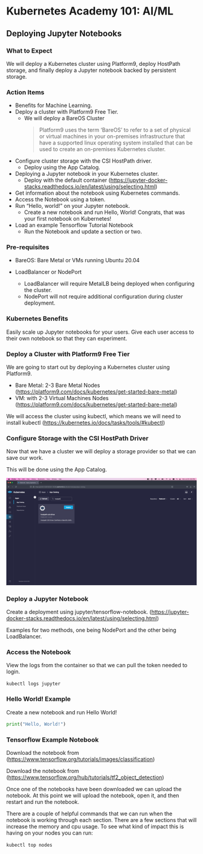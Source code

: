 # Kubernetes Academy 101: AI/ML

## Deploying Jupyter Notebooks

### What to Expect

We will deploy a Kubernetes cluster using Platform9, deploy HostPath storage, and finally deploy a Jupyter notebook backed by persistent storage.

### Action Items

- Benefits for Machine Learning.
- Deploy a cluster with Platform9 Free Tier.
  - We will deploy a BareOS Cluster
    > Platform9 uses the term ‘BareOS’ to refer to a set of physical or virtual machines in your on-premises infrastructure that have a supported linux operating system installed that can be used to create an on-premises Kubernetes cluster.
- Configure cluster storage with the CSI HostPath driver.
  - Deploy using the App Catalog.
- Deploying a Jupyter notebook in your Kubernetes cluster.
  - Deploy with the default container (<https://jupyter-docker-stacks.readthedocs.io/en/latest/using/selecting.html>)
- Get information about the notebook using Kubernetes commands.
- Access the Notebook using a token.
- Run “Hello, world!” on your Jupyter notebook.
  - Create a new notebook and run Hello, World! Congrats, that was your first notebook on Kubernetes!
- Load an example Tensorflow Tutorial Notebook
  - Run the Notebook and update a section or two.

### Pre-requisites

- BareOS: Bare Metal or VMs running Ubuntu 20.04

- LoadBalancer or NodePort
  - LoadBalancer will require MetalLB being deployed when configuring the cluster.
  - NodePort will not require additional configuration during cluster deployment.

### Kubernetes Benefits

Easily scale up Jupyter notebooks for your users. Give each user access to their own notebook so that they can experiment.

### Deploy a Cluster with Platform9 Free Tier

We are going to start out by deploying a Kubernetes cluster using Platform9.

- Bare Metal: 2-3 Bare Metal Nodes (<https://platform9.com/docs/kubernetes/get-started-bare-metal>)
- VM: with 2-3 Virtual Machines Nodes (<https://platform9.com/docs/kubernetes/get-started-bare-metal>)

We will access the cluster using kubectl, which means we will need to install kubectl (<https://kubernetes.io/docs/tasks/tools/#kubectl>)

### Configure Storage with the CSI HostPath Driver

Now that we have a cluster we will deploy a storage provider so that we can save our work.

This will be done using the App Catalog.

![alt text](images/hostpath.png)

### Deploy a Jupyter Notebook

Create a deployment using jupyter/tensorflow-notebook. (<https://jupyter-docker-stacks.readthedocs.io/en/latest/using/selecting.html>)

Examples for two methods, one being NodePort and the other being LoadBalancer.

### Access the Notebook

View the logs from the container so that we can pull the token needed to login.

`kubectl logs jupyter`

### Hello World! Example

Create a new notebook and run Hello World!

```python
print("Hello, World!")
```

### Tensorflow Example Notebook

Download the notebook from (<https://www.tensorflow.org/tutorials/images/classification>)

Download the notebook from (<https://www.tensorflow.org/hub/tutorials/tf2_object_detection>)

Once one of the notebooks have been downloaded we can upload the notebook. At this point we will upload the notebook, open it, and then restart and run the notebook.

There are a couple of helpful commands that we can run when the notebook is working through each section. There are a few sections that will increase the memory and cpu usage. To see what kind of impact this is having on your nodes you can run:

`kubectl top nodes`

